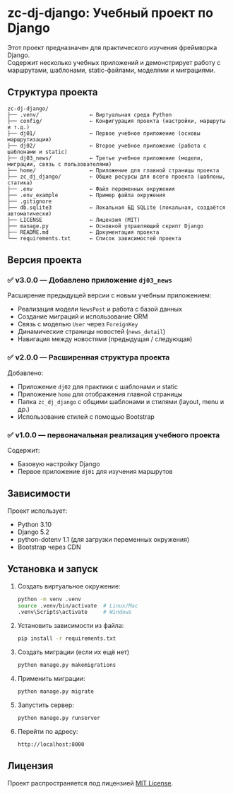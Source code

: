 
# zc-dj-django: Учебный проект по Django

Этот проект предназначен для практического изучения фреймворка Django.  
Содержит несколько учебных приложений и демонстрирует работу с маршрутами, шаблонами, static-файлами, моделями и миграциями.

## Структура проекта

```
zc-dj-django/
├── .venv/                ← Виртуальная среда Python
├── config/               ← Конфигурация проекта (настройки, маршруты и т.д.)
├── dj01/                 ← Первое учебное приложение (основы маршрутизации)
├── dj02/                 ← Второе учебное приложение (работа с шаблонами и static)
├── dj03_news/            ← Третье учебное приложение (модели, миграции, связь с пользователями)
├── home/                 ← Приложение для главной страницы проекта
├── zc_dj_django/         ← Общие ресурсы для всего проекта (шаблоны, статика)
├── .env                  ← Файл переменных окружения
├── .env_example          ← Пример файла окружения
├── .gitignore            
├── db.sqlite3            ← Локальная БД SQLite (локальная, создаётся автоматически)
├── LICENSE               ← Лицензия (MIT)
├── manage.py             ← Основной управляющий скрипт Django
├── README.md             ← Документация проекта
└── requirements.txt      ← Список зависимостей проекта
```

## Версия проекта

### ✅ **v3.0.0** — Добавлено приложение `dj03_news`  
Расширение предыдущей версии с новым учебным приложением:
- Реализация модели `NewsPost` и работа с базой данных
- Создание миграций и использование ORM
- Связь с моделью `User` через `ForeignKey`
- Динамические страницы новостей (`news_detail`)
- Навигация между новостями (предыдущая / следующая)

### ✅ **v2.0.0** — Расширенная структура проекта  
Добавлено:
- Приложение `dj02` для практики с шаблонами и static
- Приложение `home` для отображения главной страницы
- Папка `zc_dj_django` с общими шаблонами и стилями (layout, menu и др.)
- Использование стилей с помощью Bootstrap 

### ✅ **v1.0.0** — первоначальная реализация учебного проекта  
Содержит:  
- Базовую настройку Django  
- Первое приложение `dj01` для изучения маршрутов

## Зависимости

Проект использует:
- Python 3.10
- Django 5.2
- python-dotenv 1.1 (для загрузки переменных окружения)
- Bootstrap через CDN

## Установка и запуск

1. Создать виртуальное окружение:
   ```bash
   python -m venv .venv
   source .venv/bin/activate  # Linux/Mac
   .venv\Scripts\activate     # Windows
   ```

2. Установить зависимости из файла:
   ```bash
   pip install -r requirements.txt
   ```
   
3. Создать миграции (если их ещё нет)
   ```bash
   python manage.py makemigrations
   ```

4. Применить миграции:
   ```bash
   python manage.py migrate
   ```

5. Запустить сервер:
   ```bash
   python manage.py runserver
   ```

6. Перейти по адресу:
   ```
   http://localhost:8000
   ```

## Лицензия

Проект распространяется под лицензией [MIT License](LICENSE).
